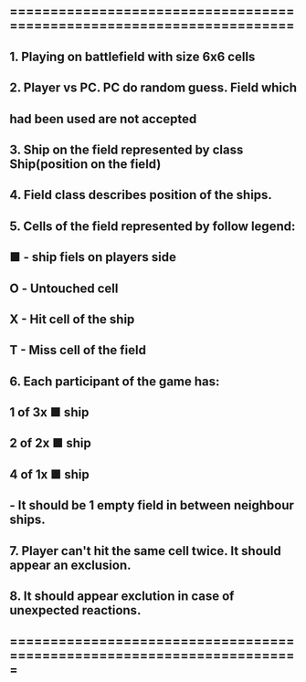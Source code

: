 ## ======================================================================
## 1. Playing on  battlefield with size 6x6 cells
## 2. Player vs PC. PC do random guess. Field which
##    had been used are not accepted
## 3. Ship on the field represented by class Ship(position on the field)
## 4. Field class describes position of the ships.
## 5. Cells of the field represented by follow legend:
##    ■ - ship fiels on players side 
##    О - Untouched cell 
##    X - Hit cell of the ship
##    T - Miss cell of the field
## 6. Each participant of the game has:
##    1 of 3x ■ ship
##    2 of 2x ■ ship
##    4 of 1x ■ ship
##    - It should be 1 empty field in between neighbour ships.
## 7. Player can't hit the same cell twice. It should appear an exclusion.
## 8. It should appear exclution in case of unexpected reactions.
## =======================================================================